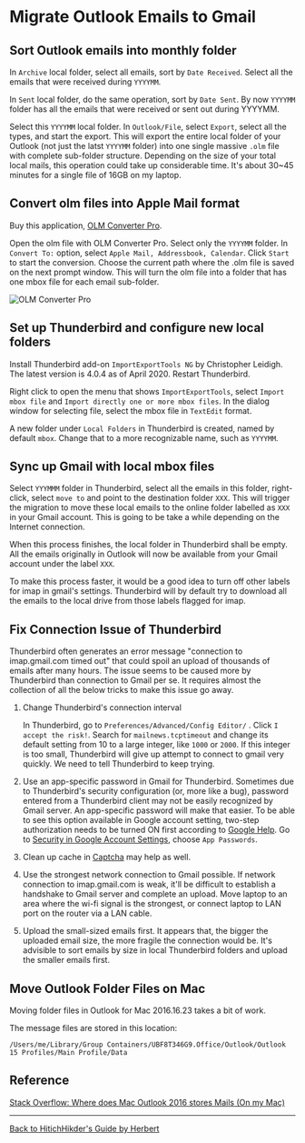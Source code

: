 # Migrate Outlook Emails to Gmail

## Sort Outlook emails into monthly folder

In `Archive` local folder, select all emails, sort by `Date Received`. Select all the emails that were received during `YYYYMM`. 

In `Sent` local folder, do the same operation, sort by `Date Sent`. By now `YYYYMM` folder has all the emails that were received or sent out during YYYYMM. 

Select this `YYYYMM` local folder. In `Outlook/File`, select `Export`, select all the types, and start the export. This will export the entire local folder of your Outlook (not just the latst `YYYYMM` folder)  into one single massive `.olm` file with complete sub-folder structure. Depending on the size of your total local mails, this operation could take up considerable time. It's about 30~45 minutes for a single file of 16GB on my laptop. 

## Convert olm files into Apple Mail format

Buy this application, [OLM Converter Pro](https://www.olmconverterpro.com/). 

Open the olm file with OLM Converter Pro. Select only the `YYYYMM` folder. In `Convert To:` option, select `Apple Mail, Addressbook, Calendar`. Click `Start` to start the conversion. Choose the current path where the .olm file is saved on the next prompt window. This will turn the olm file into a folder that has one mbox file for each email sub-folder. 

![OLM Converter Pro](https://galaxy-guide.s3-ap-northeast-1.amazonaws.com/convert_olm.png)

## Set up Thunderbird and configure new local folders

Install Thunderbird add-on `ImportExportTools NG` by Christopher Leidigh. The latest version is 4.0.4 as of April 2020. Restart Thunderbird.

Right click to open the menu that shows `ImportExportTools`, select `Import mbox file` and `Import directly one or more mbox files`. In the dialog window for selecting file, select the mbox file in `TextEdit` format. 

A new folder under `Local Folders` in Thunderbird is created, named by default `mbox`. Change that to a more recognizable name, such as `YYYYMM`. 

## Sync up Gmail with local mbox files

Select `YYYMMM` folder in Thunderbird, select all the emails in this folder, right-click, select `move to` and point to the destination folder `XXX`. This will trigger the migration to move these local emails to the online folder labelled as `XXX` in your Gmail account. This is going to be take a while depending on the Internet connection.

When this process finishes, the local folder in Thunderbird shall be empty. All the emails originally in Outlook will now be available from your Gmail account under the label `XXX`. 

To make this process faster, it would be a good idea to turn off other labels for imap in gmail's settings. Thunderbird will by default try to download all the emails to the local drive from those labels flagged for imap. 

## Fix Connection Issue of Thunderbird

Thunderbird often generates an error message "connection to imap.gmail.com timed out" that could spoil an upload of thousands of emails after many hours. The issue seems to be caused more by Thunderbird than connection to Gmail per se. It requires almost the collection of all the below tricks to make this issue go away. 

1. Change Thunderbird's connection interval

	In Thunderbird, go to `Preferences/Advanced/Config Editor/` . Click `I accept the risk!`. Search for `mailnews.tcptimeout` and change its default setting from 10 to a large integer, like `1000` or `2000`. If this integer is too small, Thunderbird will give up attempt to connect to gmail very quickly. We need to tell Thunderbird to keep trying.
	
2. Use an app-specific password in Gmail for Thunderbird. Sometimes due to Thunderbird's security configuration (or, more like a bug), password entered from a Thunderbird client may not be easily recognized by Gmail server. An app-specific password will make that easier. To be able to see this option available in Google account setting, two-step authorization needs to be turned ON first according to [Google Help](https://support.google.com/accounts/answer/185833?hl=en). Go to [Security in Google Account Settings](https://myaccount.google.com/security), choose `App Passwords`.

3. Clean up cache in [Captcha](https://accounts.google.com/DisplayUnlockCaptcha) may help as well.

4. Use the strongest network connection to Gmail possible. If network connection to imap.gmail.com is weak, it'll be difficult to establish a handshake to Gmail server and complete an upload. Move laptop to an area where the wi-fi signal is the strongest, or connect laptop to LAN port on the router via a LAN cable.

5. Upload the small-sized emails first. It appears that, the bigger the uploaded email size, the more fragile the connection would be. It's advisible to sort emails by size in local Thunderbird folders and upload the smaller emails first. 

## Move Outlook Folder Files on Mac

Moving folder files in Outlook for Mac 2016.16.23 takes a bit of work. 

The message files are stored in this location:

`/Users/me/Library/Group Containers/UBF8T346G9.Office/Outlook/Outlook 15 Profiles/Main Profile/Data`

## Reference

[Stack Overflow: Where does Mac Outlook 2016 stores Mails (On my Mac)](https://superuser.com/questions/1152550/where-does-mac-outlook-2016-stores-mails-on-my-mac)

***

[Back to HitichHikder's Guide by Herbert](README.md)